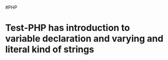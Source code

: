 #PHP
# Test-PHP has introduction to variable declaration and varying and literal kind of strings
   
